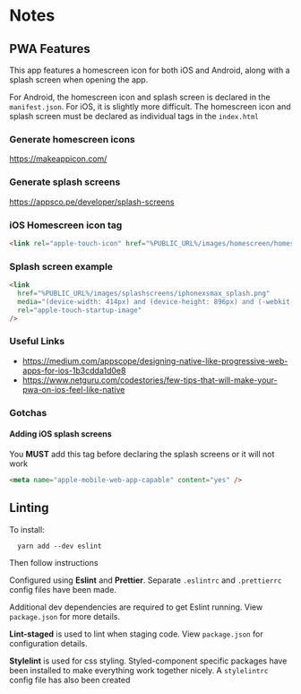 # Notes

## PWA Features

This app features a homescreen icon for both iOS and Android, along with a splash screen when opening the app.

For Android, the homescreen icon and splash screen is declared in the `manifest.json`. For iOS, it is slightly more difficult. The homescreen icon and splash screen must be declared as individual tags in the `index.html`

### Generate homescreen icons

https://makeappicon.com/

### Generate splash screens

https://appsco.pe/developer/splash-screens

### iOS Homescreen icon tag

```html
<link rel="apple-touch-icon" href="%PUBLIC_URL%/images/homescreen/homescreen-background.png" />
```

### Splash screen example

```html
<link
  href="%PUBLIC_URL%/images/splashscreens/iphonexsmax_splash.png"
  media="(device-width: 414px) and (device-height: 896px) and (-webkit-device-pixel-ratio: 3)"
  rel="apple-touch-startup-image"
/>
```

### Useful Links

- https://medium.com/appscope/designing-native-like-progressive-web-apps-for-ios-1b3cdda1d0e8
- https://www.netguru.com/codestories/few-tips-that-will-make-your-pwa-on-ios-feel-like-native

### Gotchas

#### Adding iOS splash screens

You **MUST** add this tag before declaring the splash screens or it will not work

```html
<meta name="apple-mobile-web-app-capable" content="yes" />
```

## Linting

To install:

```
  yarn add --dev eslint
```

Then follow instructions

Configured using **Eslint** and **Prettier**. Separate `.eslintrc` and `.prettierrc` config files have been made.

Additional dev dependencies are required to get Eslint running. View `package.json` for more details.

**Lint-staged** is used to lint when staging code. View `package.json` for configuration details.

**Stylelint** is used for css styling. Styled-component specific packages have been installed to make everything work together nicely. A `stylelintrc` config file has also been created
